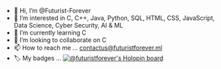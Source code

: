 - 👋 Hi, I’m @Futurist-Forever
- 👀 I’m interested in C, C++, Java, Python, SQL, HTML, CSS, JavaScript, Data Science, Cyber Security, AI & ML
- 🌱 I’m currently learning C
- 💞️ I’m looking to collaborate on C
- 📫 How to reach me ...
contactus@futuristforever.ml
- 🏷️ My badges ...
[![@futuristforever's Holopin board](https://holopin.me/futuristforever)](https://holopin.io/@futuristforever)
<!---
Futurist-Forever/Futurist-Forever is a ✨ special ✨ repository because its `README.md` (this file) appears on your GitHub profile.
You can click the Preview link to take a look at your changes.
--->
